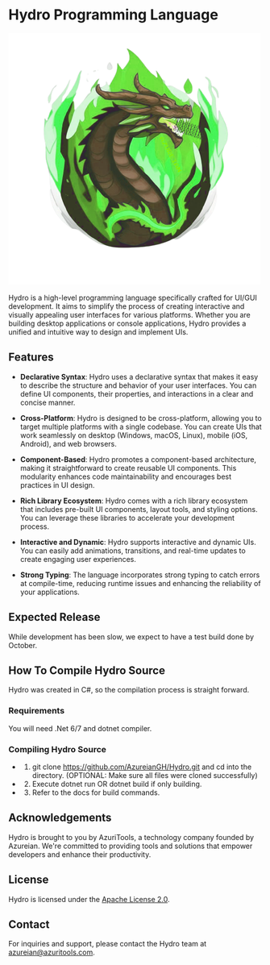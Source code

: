 # Hydro Programming Language
![Hydro Logo](hydro_logo.png)

Hydro is a high-level programming language specifically crafted for UI/GUI development. It aims to simplify the process of creating interactive and visually appealing user interfaces for various platforms. Whether you are building desktop applications or console applications, Hydro provides a unified and intuitive way to design and implement UIs.

## Features

- **Declarative Syntax**: Hydro uses a declarative syntax that makes it easy to describe the structure and behavior of your user interfaces. You can define UI components, their properties, and interactions in a clear and concise manner.

- **Cross-Platform**: Hydro is designed to be cross-platform, allowing you to target multiple platforms with a single codebase. You can create UIs that work seamlessly on desktop (Windows, macOS, Linux), mobile (iOS, Android), and web browsers.

- **Component-Based**: Hydro promotes a component-based architecture, making it straightforward to create reusable UI components. This modularity enhances code maintainability and encourages best practices in UI design.

- **Rich Library Ecosystem**: Hydro comes with a rich library ecosystem that includes pre-built UI components, layout tools, and styling options. You can leverage these libraries to accelerate your development process.

- **Interactive and Dynamic**: Hydro supports interactive and dynamic UIs. You can easily add animations, transitions, and real-time updates to create engaging user experiences.

- **Strong Typing**: The language incorporates strong typing to catch errors at compile-time, reducing runtime issues and enhancing the reliability of your applications.

## Expected Release
While development has been slow, we expect to have a test build done by October.

## How To Compile Hydro Source
Hydro was created in C#, so the compilation process is straight forward.

### Requirements
You will need .Net 6/7 and dotnet compiler.

### Compiling Hydro Source
- 1. git clone https://github.com/AzureianGH/Hydro.git and cd into the directory. (OPTIONAL: Make sure all files were cloned successfully)
- 2. Execute dotnet run OR dotnet build if only building.
- 3. Refer to the docs for build commands. 

## Acknowledgements
Hydro is brought to you by AzuriTools, a technology company founded by Azureian. We're committed to providing tools and solutions that empower developers and enhance their productivity.

## License
Hydro is licensed under the [Apache License 2.0](LICENSE).

## Contact
For inquiries and support, please contact the Hydro team at [azureian@azuritools.com](mailto:azureian@azuritools.com).
